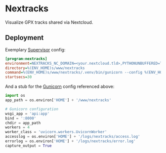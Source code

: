 # Nextracks

Visualize GPX tracks shared via Nextcloud.

## Deployment

Exemplary [Supervisor](https://supervisord.org/) config:

```ini
[program:nextracks]
environment=NEXTRACKS_NC_DOMAIN=<your.nextcloud.tld>,PYTHONUNBUFFERED=TRUE
directory=%(ENV_HOME)s/www/nextracks
command=%(ENV_HOME)s/www/nextracks/.venv/bin/gunicorn --config %(ENV_HOME)s/www/nextracks/conf.py
startsecs=30
```

And a stub for the [Gunicorn](https://gunicorn.org/) config referenced above:

```python
import os
app_path = os.environ['HOME'] + '/www/nextracks'

# Gunicorn configuration
wsgi_app = 'api:app'
bind = ':8000'
chdir = app_path
workers = 4
worker_class = 'uvicorn.workers.UvicornWorker'
accesslog = os.environ['HOME'] + '/logs/nextracks/access.log'
errorlog = os.environ['HOME'] + '/logs/nextracks/error.log'
capture_output = True
```
